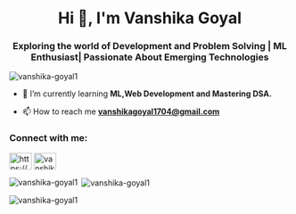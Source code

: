 <h1 align="center">Hi 👋, I'm Vanshika Goyal</h1>
<h3 align="center">Exploring the world of Development and Problem Solving | ML Enthusiast| Passionate About Emerging Technologies</h3>

<p align="left"> <img src="https://komarev.com/ghpvc/?username=vanshika-goyal1&label=Profile%20views&color=0e75b6&style=flat" alt="vanshika-goyal1" /> </p>

- 🌱 I’m currently learning **ML,Web Development and Mastering DSA.**

- 📫 How to reach me **vanshikagoyal1704@gmail.com**

<h3 align="left">Connect with me:</h3>
<p align="left">
<a href="https://linkedin.com/in/vanshika-goyal-30225524a" target="blank"><img align="center" src="https://raw.githubusercontent.com/rahuldkjain/github-profile-readme-generator/master/src/images/icons/Social/linked-in-alt.svg" alt="https://wwvanshika-goyal-30225524a" height="30" width="40" /></a>
<a href="https://instagram.com/vanshika_goyal17" target="blank"><img align="center" src="https://raw.githubusercontent.com/rahuldkjain/github-profile-readme-generator/master/src/images/icons/Social/instagram.svg" alt="vanshika_goyal17" height="30" width="40" /></a>
</p>


<p><img align="left" src="https://github-readme-stats.vercel.app/api/top-langs?username=vanshika-goyal1&show_icons=true&locale=en&layout=compact" alt="vanshika-goyal1" /></p>

<p>&nbsp;<img align="center" src="https://github-readme-stats.vercel.app/api?username=vanshika-goyal1&show_icons=true&locale=en" alt="vanshika-goyal1" /></p>

<p><img align="center" src="https://github-readme-streak-stats.herokuapp.com/?user=vanshika-goyal1&" alt="vanshika-goyal1" /></p>

